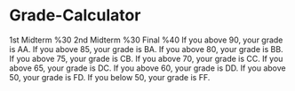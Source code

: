 # Grade-Calculator
1st Midterm %30
2nd Midterm %30
Final       %40
If you above 90, your grade is AA.
If you above 85, your grade is BA.
If you above 80, your grade is BB.
If you above 75, your grade is CB.
If you above 70, your grade is CC.
If you above 65, your grade is DC.
If you above 60, your grade is DD.
If you above 50, your grade is FD.
If you below 50, your grade is FF.
